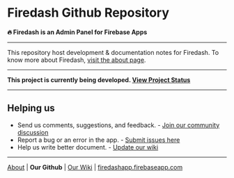 # Firedash Github Repository
**:fire: Firedash is an Admin Panel for Firebase Apps**

---

This repository host development & documentation notes for Firedash. To know more about Firedash, [visit the about page][about].

---

**This project is currently being developed. [View Project Status](https://github.com/nikahmadz/Firedash/wiki/project-status)**

---

## Helping us

- Send us comments, suggestions, and feedback. - [Join our community discussion][discord]
- Report a bug or an error in the app. - [Submit issues here](https://github.com/nikahmadz/Firedash/issues)
- Help us write better document. - [Update our wiki][wiki]

---

[About][about] | **Our Github** | [Our Wiki][wiki] | [firedashapp.firebaseapp.com](https://firedashapp.firebaseapp.com/)

[about]: https://nikahmadz.github.io/Firedash/
[wiki]: https://github.com/nikahmadz/Firedash/wiki/
[discord]: https://discord.gg/Xk4DJHs
